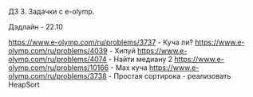 ДЗ 3.
Задачки с e-olymp.

Дэдлайн - 22.10

https://www.e-olymp.com/ru/problems/3737 - Куча ли?
https://www.e-olymp.com/ru/problems/4039 - Хипуй
https://www.e-olymp.com/ru/problems/4074 - Найти медиану 2
https://www.e-olymp.com/ru/problems/10166 - Max куча
https://www.e-olymp.com/ru/problems/3738 - Простая сортирока - реализовать HeapSort
